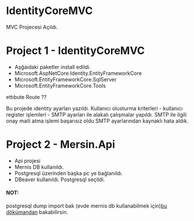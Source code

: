 # IdentityCoreMVC
MVC Projecesi Açıldı.

# Project 1 - IdentityCoreMVC
- Aşğaıdaki paketler install edildi.
- Microsoft.AspNetCore.Identity.EntityFrameworkCore
- Microsoft.EntityFrameworkCore.SqlServer
- Microsoft.EntityFrameworkCore.Tools

ettıbute Route ??

Bu projede ıdentity ayarları yazıldı. Kullanıcı olusturma kriterleri - kullanıcı register işlemleri - SMTP ayarları ile alakalı çalışmalar yapıldı.
SMTP ile ilgili onay maili atma işlemi başarısız oldu SMTP ayarlarından kaynaklı hata aldık.



# Project 2 - Mersin.Api
- Api projesi 
- Mernis DB kullanıldı. 
- Postgresql üzerinden başka pc ye bağlanıldı.
- DBeaver kullanıldı. Postgresql seçildi.
#### NOT:
postgresql dump import bak (evde mernis db kullanabilmek için)[bu dökümandan](https://www.postgresql.org/docs/current/backup-dump.html) bakabilirsin.
